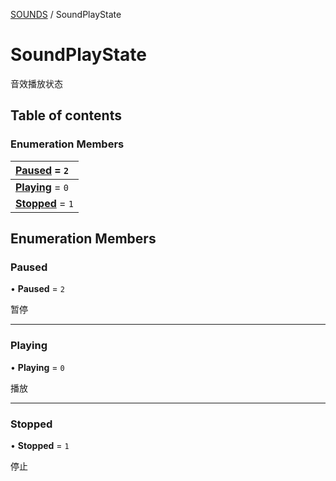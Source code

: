 [SOUNDS](../groups/Core.SOUNDS.md) / SoundPlayState

# SoundPlayState <Badge type="tip" text="Enumeration" /> <Score text="SoundPlayState" />

<span class="content-big">

音效播放状态

</span>

## Table of contents

### Enumeration Members <Score text="Enumeration" /> 
| **[Paused](mw.SoundPlayState.md#paused)** = ``2``  |
| :----- |
| **[Playing](mw.SoundPlayState.md#playing)** = ``0`` |
| **[Stopped](mw.SoundPlayState.md#stopped)** = ``1`` |

## Enumeration Members

### Paused <Score text="Paused" /> 

• **Paused** = ``2``

暂停

___

### Playing <Score text="Playing" /> 

• **Playing** = ``0``

播放

___

### Stopped <Score text="Stopped" /> 

• **Stopped** = ``1``

停止
